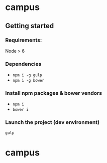 # campus

## Getting started

### Requirements:

Node > 6

### Dependencies

- `npm i -g gulp`
- `npm i -g bower`

### Install npm packages & bower vendors

- `npm i`
- `bower i`

### Launch the project (dev environment)

`gulp`
# campus
